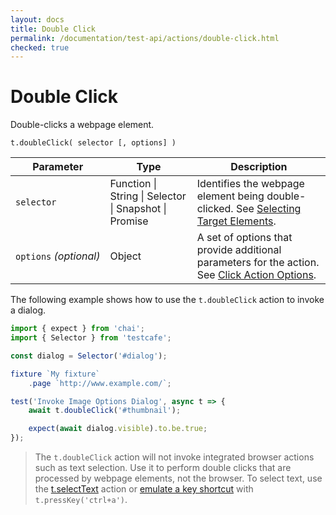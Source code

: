 ```yaml
---
layout: docs
title: Double Click
permalink: /documentation/test-api/actions/double-click.html
checked: true
---
```

# Double Click

Double-clicks a webpage element.

```text
t.doubleClick( selector [, options] )
```

Parameter              | Type                                              | Description
---------------------- | ------------------------------------------------- | ------------------------------------------------------------------------------------------------------------------------
`selector`             | Function &#124; String &#124; Selector &#124; Snapshot &#124; Promise | Identifies the webpage element being double-clicked. See [Selecting Target Elements](index.md#selecting-target-elements).
`options`&#160;*(optional)* | Object                                            | A set of options that provide additional parameters for the action. See [Click Action Options](action-options.md#click-action-options).

The following example shows how to use the `t.doubleClick` action to invoke a dialog.

```js
import { expect } from 'chai';
import { Selector } from 'testcafe';

const dialog = Selector('#dialog');

fixture `My fixture`
    .page `http://www.example.com/`;

test('Invoke Image Options Dialog', async t => {
    await t.doubleClick('#thumbnail');

    expect(await dialog.visible).to.be.true;
});
```

> The `t.doubleClick` action will not invoke integrated browser actions such as text selection.
> Use it to perform double clicks that are processed by webpage elements, not the browser.
> To select text, use the [t.selectText](select-text.md) action or
> [emulate a key shortcut](press-key.md) with `t.pressKey('ctrl+a')`.
